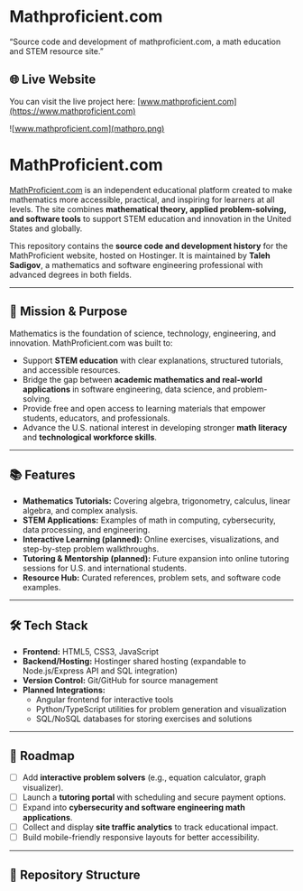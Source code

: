 # Mathproficient.com
“Source code and development of mathproficient.com, a math education and STEM resource site.”
## 🌐 Live Website  

You can visit the live project here: [www.mathproficient.com](https://www.mathproficient.com)  

![www.mathproficient.com](mathpro.png)

# MathProficient.com  

[MathProficient.com](https://www.mathproficient.com) is an independent educational platform created to make mathematics more accessible, practical, and inspiring for learners at all levels. The site combines **mathematical theory, applied problem-solving, and software tools** to support STEM education and innovation in the United States and globally.  

This repository contains the **source code and development history** for the MathProficient website, hosted on Hostinger. It is maintained by **Taleh Sadigov**, a mathematics and software engineering professional with advanced degrees in both fields.  

---

## 🎯 Mission & Purpose  
Mathematics is the foundation of science, technology, engineering, and innovation. MathProficient.com was built to:  

- Support **STEM education** with clear explanations, structured tutorials, and accessible resources.  
- Bridge the gap between **academic mathematics and real-world applications** in software engineering, data science, and problem-solving.  
- Provide free and open access to learning materials that empower students, educators, and professionals.  
- Advance the U.S. national interest in developing stronger **math literacy** and **technological workforce skills**.  

---

## 📚 Features  

- **Mathematics Tutorials:** Covering algebra, trigonometry, calculus, linear algebra, and complex analysis.  
- **STEM Applications:** Examples of math in computing, cybersecurity, data processing, and engineering.  
- **Interactive Learning (planned):** Online exercises, visualizations, and step-by-step problem walkthroughs.  
- **Tutoring & Mentorship (planned):** Future expansion into online tutoring sessions for U.S. and international students.  
- **Resource Hub:** Curated references, problem sets, and software code examples.  

---

## 🛠️ Tech Stack  

- **Frontend:** HTML5, CSS3, JavaScript  
- **Backend/Hosting:** Hostinger shared hosting (expandable to Node.js/Express API and SQL integration)  
- **Version Control:** Git/GitHub for source management  
- **Planned Integrations:**  
  - Angular frontend for interactive tools  
  - Python/TypeScript utilities for problem generation and visualization  
  - SQL/NoSQL databases for storing exercises and solutions  

---

## 🚀 Roadmap  

- [ ] Add **interactive problem solvers** (e.g., equation calculator, graph visualizer).  
- [ ] Launch a **tutoring portal** with scheduling and secure payment options.  
- [ ] Expand into **cybersecurity and software engineering math applications**.  
- [ ] Collect and display **site traffic analytics** to track educational impact.  
- [ ] Build mobile-friendly responsive layouts for better accessibility.  

---

## 📂 Repository Structure  


